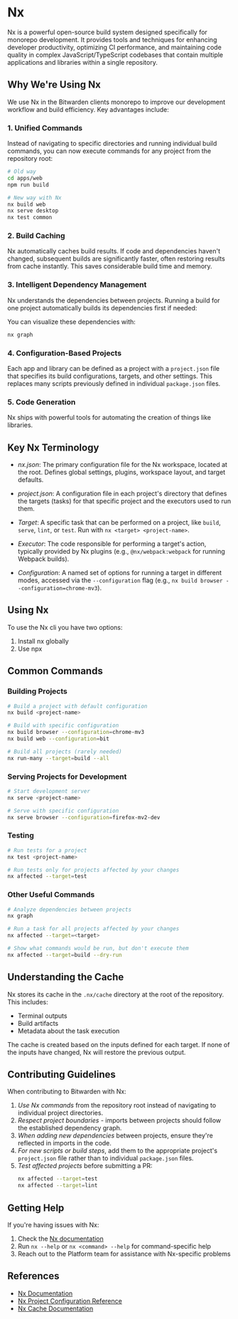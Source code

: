 # Nx

Nx is a powerful open-source build system designed specifically for monorepo development. It
provides tools and techniques for enhancing developer productivity, optimizing CI performance, and
maintaining code quality in complex JavaScript/TypeScript codebases that contain multiple
applications and libraries within a single repository.

## Why We're Using Nx

We use Nx in the Bitwarden clients monorepo to improve our development workflow and build
efficiency. Key advantages include:

### 1. Unified Commands

Instead of navigating to specific directories and running individual build commands, you can now
execute commands for any project from the repository root:

```bash
# Old way
cd apps/web
npm run build
```

```bash
# New way with Nx
nx build web
nx serve desktop
nx test common
```

### 2. Build Caching

Nx automatically caches build results. If code and dependencies haven't changed, subsequent builds
are significantly faster, often restoring results from cache instantly. This saves considerable
build time and memory.

### 3. Intelligent Dependency Management

Nx understands the dependencies between projects. Running a build for one project automatically
builds its dependencies first if needed:

You can visualize these dependencies with:

```bash
nx graph
```

### 4. Configuration-Based Projects

Each app and library can be defined as a project with a `project.json` file that specifies its build
configurations, targets, and other settings. This replaces many scripts previously defined in
individual `package.json` files.

### 5. Code Generation

Nx ships with powerful tools for automating the creation of things like libraries.

## Key Nx Terminology

- _nx.json_: The primary configuration file for the Nx workspace, located at the root. Defines
  global settings, plugins, workspace layout, and target defaults.

- _project.json_: A configuration file in each project's directory that defines the targets (tasks)
  for that specific project and the executors used to run them.

- _Target_: A specific task that can be performed on a project, like `build`, `serve`, `lint`, or
  `test`. Run with `nx <target> <project-name>`.

- _Executor_: The code responsible for performing a target's action, typically provided by Nx
  plugins (e.g., `@nx/webpack:webpack` for running Webpack builds).

- _Configuration_: A named set of options for running a target in different modes, accessed via the
  `--configuration` flag (e.g., `nx build browser --configuration=chrome-mv3`).

## Using Nx

To use the Nx cli you have two options:

1. Install nx globally
2. Use npx

## Common Commands

### Building Projects

```bash
# Build a project with default configuration
nx build <project-name>

# Build with specific configuration
nx build browser --configuration=chrome-mv3
nx build web --configuration=bit

# Build all projects (rarely needed)
nx run-many --target=build --all
```

### Serving Projects for Development

```bash
# Start development server
nx serve <project-name>

# Serve with specific configuration
nx serve browser --configuration=firefox-mv2-dev
```

### Testing

```bash
# Run tests for a project
nx test <project-name>

# Run tests only for projects affected by your changes
nx affected --target=test
```

### Other Useful Commands

```bash
# Analyze dependencies between projects
nx graph

# Run a task for all projects affected by your changes
nx affected --target=<target>

# Show what commands would be run, but don't execute them
nx affected --target=build --dry-run
```

## Understanding the Cache

Nx stores its cache in the `.nx/cache` directory at the root of the repository. This includes:

- Terminal outputs
- Build artifacts
- Metadata about the task execution

The cache is created based on the inputs defined for each target. If none of the inputs have
changed, Nx will restore the previous output.

## Contributing Guidelines

When contributing to Bitwarden with Nx:

1. _Use Nx commands_ from the repository root instead of navigating to individual project
   directories.
2. _Respect project boundaries_ - imports between projects should follow the established dependency
   graph.
3. _When adding new dependencies_ between projects, ensure they're reflected in imports in the code.
4. _For new scripts or build steps_, add them to the appropriate project's `project.json` file
   rather than to individual `package.json` files.
5. _Test affected projects_ before submitting a PR:
   ```bash
   nx affected --target=test
   nx affected --target=lint
   ```

## Getting Help

If you're having issues with Nx:

1. Check the [Nx documentation](https://nx.dev/getting-started/intro)
2. Run `nx --help` or `nx <command> --help` for command-specific help
3. Reach out to the Platform team for assistance with Nx-specific problems

## References

- [Nx Documentation](https://nx.dev/getting-started/intro)
- [Nx Project Configuration Reference](https://nx.dev/reference/project-configuration)
- [Nx Cache Documentation](https://nx.dev/concepts/how-caching-works)
